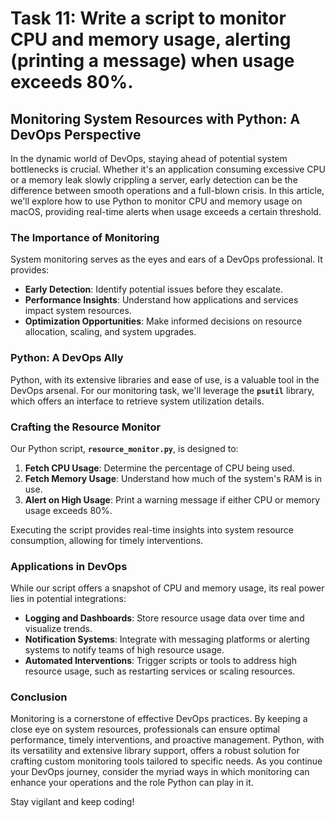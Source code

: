 # Task 11: Write a script to monitor CPU and memory usage, alerting (printing a message) when usage exceeds 80%.

## **Monitoring System Resources with Python: A DevOps Perspective**

In the dynamic world of DevOps, staying ahead of potential system bottlenecks is crucial. Whether it's an application consuming excessive CPU or a memory leak slowly crippling a server, early detection can be the difference between smooth operations and a full-blown crisis. In this article, we'll explore how to use Python to monitor CPU and memory usage on macOS, providing real-time alerts when usage exceeds a certain threshold.

### **The Importance of Monitoring**

System monitoring serves as the eyes and ears of a DevOps professional. It provides:

- **Early Detection**: Identify potential issues before they escalate.
- **Performance Insights**: Understand how applications and services impact system resources.
- **Optimization Opportunities**: Make informed decisions on resource allocation, scaling, and system upgrades.

### **Python: A DevOps Ally**

Python, with its extensive libraries and ease of use, is a valuable tool in the DevOps arsenal. For our monitoring task, we'll leverage the **`psutil`** library, which offers an interface to retrieve system utilization details.

### **Crafting the Resource Monitor**

Our Python script, **`resource_monitor.py`**, is designed to:

1. **Fetch CPU Usage**: Determine the percentage of CPU being used.
2. **Fetch Memory Usage**: Understand how much of the system's RAM is in use.
3. **Alert on High Usage**: Print a warning message if either CPU or memory usage exceeds 80%.

Executing the script provides real-time insights into system resource consumption, allowing for timely interventions.

### **Applications in DevOps**

While our script offers a snapshot of CPU and memory usage, its real power lies in potential integrations:

- **Logging and Dashboards**: Store resource usage data over time and visualize trends.
- **Notification Systems**: Integrate with messaging platforms or alerting systems to notify teams of high resource usage.
- **Automated Interventions**: Trigger scripts or tools to address high resource usage, such as restarting services or scaling resources.

### **Conclusion**

Monitoring is a cornerstone of effective DevOps practices. By keeping a close eye on system resources, professionals can ensure optimal performance, timely interventions, and proactive management. Python, with its versatility and extensive library support, offers a robust solution for crafting custom monitoring tools tailored to specific needs. As you continue your DevOps journey, consider the myriad ways in which monitoring can enhance your operations and the role Python can play in it.

Stay vigilant and keep coding!